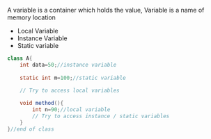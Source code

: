 A variable is a container which holds the value, Variable is a name of memory location
* Local Variable
* Instance Variable
* Static variable

```java
class A{  
    int data=50;//instance variable  
    
    static int m=100;//static variable  
    
    // Try to access local variables

    void method(){  
        int n=90;//local variable  
        // Try to access instance / static variables
    }  
}//end of class 
```